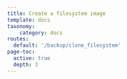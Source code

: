 ```yaml
---
title: Create a filesystem image
template: docs
taxonomy:
    category: docs
routes:
  default: '/backup/clone_filesystem'
page-toc:
  active: true
  depth: 3
---
```


